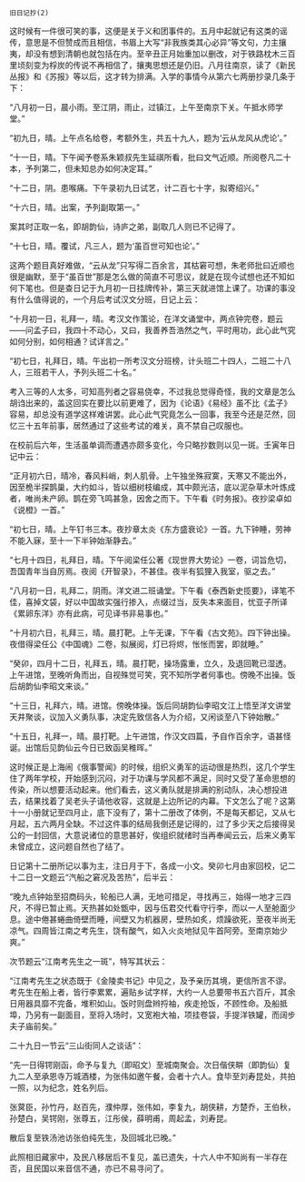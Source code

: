     旧日记抄(2) 

   这时候有一件很可笑的事，这便是关于义和团事件的。五月中起就记有这类的谣传，意思是不但赞成而且相信，书眉上大写“非我族类其心必异”等文句，力主攘夷，却没有想到清朝也就包括在内。至辛丑正月始重加以删改，对于铁路枕木三百里顷刻变为桴炭的传说不再相信了，攘夷思想还是仍旧。八月往南京，读了《新民丛报》和《苏报》等以后，这才转为排满。入学的事情今从第六七两册抄录几条于下：

   “八月初一日，晨小雨。至江阴，雨止，过镇江，上午至南京下关。午抵水师学堂。”

   “初九日，晴。上午点名给卷，考额外生，共五十九人，题为‘云从龙风从虎论’。”

   “十一日，晴。下午闻予卷系朱颖叔先生延祺所看，批曰文气近顺。所阅卷凡二十本，予列第二，但未知总办如何决定耳。”

   “十二日，阴。患喉痛。下午录初九日试艺，计二百七十字，拟寄绍兴。”

   “十六日，晴。出案，予列副取第一。”

   案其时正取一名，即胡韵仙，诗庐之弟，副取几人则已不记得了。

   “十七日，晴。覆试，凡三人，题为‘虽百世可知也论’。”

   这两个题目真好难做，“云从龙”只写得二百余言，其枯窘可想，朱老师批曰近顺也很是幽默，至于“虽百世”那是怎么做的简直不可思议，就是在现今试想也还不知如何下笔也。但是查日记于九月初一日挂牌传补，第三天就进馆上课了。功课的事没有什么值得说的，一个月后考试汉文分班，日记上云：

   “十月初一日，礼拜一，晴。考汉文作策论，在洋文诵堂中，两点钟完卷，题云——问孟子曰，我四十不动心，又曰，我善养吾浩然之气，平时用功，此心此气究如何分别，如何相通？试详言之。”

   “初七日，礼拜日，晴。午出初一所考汉文分班榜，计头班二十四人，二班二十八人，三班若干人，予列头班二十名。”

   考入三等的人太多，可知高列者之容易侥幸，不过我总觉得奇怪，我的文章是怎么胡诌出来的，盖这回实在要比以前更难了，因为《论语》《易经》虽不比《孟子》容易，却总没有道学这样难讲罢。此心此气究竟怎么一回事，我至今还是茫然，回忆三十五年前事，居然通过了这些考试的难关，真不禁自己叹服也。

   在校前后六年，生活虽单调而遭遇亦颇多变化，今只略抄数则以见一斑。壬寅年日记中云：

   “正月初六日，晴冷，春风料峭，刺人肌骨。上午独坐殊寂寞，天寒又不能出外，因至桅半探鹊巢，大约如斗，皆以细树枝编成，其中颇光洁，底以泥杂草木叶炼成者，唯尚未产卵。鹊在旁飞鸣甚急，因舍之而下。下午看《时务报》。夜抄梁卓如《说橙》一首。”

   “初七日，晴。上午钉书三本。夜抄章太炎《东方盛衰论》一首。九下钟睡，劳神不能入寐，至十一下半钟始渐静去。”

   “七月十四日，礼拜日，晴。下午阅梁任公著《现世界大势论》一卷，词旨危切，吾国青年当自厉焉。夜阅《开智录》，不甚佳。夜半有狐狸入我室，驱之去。”

   “八月初一日，礼拜二，阴雨。洋文进二班诵堂。下午看《泰西新史揽要》，译笔不佳，喜掉文袋，好以中国故实强行掺入，点缀过当，反失本来面目，忧亚子所译《累卵东洋》亦有此病，可见译书非易事也。”

   “十月初六日，礼拜三，晴。晨打靶。上午无课，下午看《古文苑》。四下钟出操。夜借得梁任公《中国魂》二卷，拟展阅，灯已将烬，怅怅而罢，即就睡。”

   “癸卯，四月十二日，礼拜五，晴。晨打靶，操场露重，立久，及退回靴已湿透。上午进馆，至晚听角而出，自视殊觉可笑，究不知所学者何事也。傍晚不出操。饭后胡韵仙李昭文来谈。”

   “十三日，礼拜六，晴。进馆。傍晚体操。饭后同胡韵仙李昭文江上悟至洋文讲堂天井聚谈，议加入义勇队事，决定先致信各人为介绍，又闲谈至八下钟始散。”

   “十五日，礼拜一，晴。晨打靶。上午进馆，作汉文四篇，予自作百余字，语甚怪诞。出馆后见韵仙云今日已致函吴稚晖。”

   这时候正是上海闹《俄事警闻》的时候，组织义勇军的运动很是热烈，这几个学生住了两年学校，开始感到沉闷，对于功课与学风都不满足，同时又受了革命思想的传染，所以想要活动起来。他们看去，这义勇队就是排满的别动队，决心想投进去，结果找着了吴老头子请他收容，这就是上边所记的内幕。下文怎么了呢？这第十一小册就记至四月止，底下没有了，第十二册改了体例，不是每天都记，又从七月起，五六两月全缺。不过这件事的结局我倒还是记得的，过了多少天之后接得吴公的一封回信，大意说诸位的意思甚好，俟组织就绪时当再奉闻云云，后来义勇军未曾成立，这问题自然也了结了。

   日记第十二册所记以事为主，注日月于下，各成一小文。癸卯七月由家回校，记二十二日一文题云“汽船之窘况及苦热”，后半云：

   “晚九点钟始至招商码头，轮船已人满，无地可措足，寻找再三，始得一地才三四尺，不得已暂止焉。天热甚如处甑中，因与伍君交代看守行李，而以一人至舱面少息。途中倦甚蜷曲倚壁而睡，间壁又为机器房，壁热如炙，烦躁欲死，至夜半尚无凉气。四周皆江南之考先生，饶有酸气，如入火炎地狱见牛首阿旁。至南京始少爽。”

   次节题云“江南考先生之一斑”，特写其状云：

   “江南考先生之状态既于《金陵卖书记》中见之，及予亲历其境，更信所言不谬。考先生在船上者，皆行李累累，遍贴乡试字样，大约一人总要带书五六百斤，其余日用器具靡不完备，堆积如山。饭时则盘辫捋袖，疾走抢饭，不顾性命。及船抵埠，乃另有一副面目，至将入场时，又宽袍大袖，项挂卷袋，手提洋铁罐，而阔步夫子庙前矣。”

   二十九日一节云“三山街同人之谈话”：

   “先一日得锷刚函，命予与复九（即昭文）至城南聚会。次日偕侠畊（即韵仙）复九二人至承恩寺万城酒楼，为张伟如邀午餐，会者十六人。食毕至刘寿昆处，共拍一照，以为纪念，姓名列后。

   张蓂臣，孙竹丹，赵百先，濮仲厚，张伟如，李复九，胡侠耕，方楚乔，王伯秋，孙楚白，吴锷刚，张尊五，江彤侯，薛明甫，周起孟，刘寿昆。

   散后复至铁汤池访张伯纯先生，及回城北已晚。”

   此照相旧藏家中，及民八移居后不复见，盖已遗失，十六人中不知尚有一半存在否，且民国以来音信不通，亦已不易寻问了。

